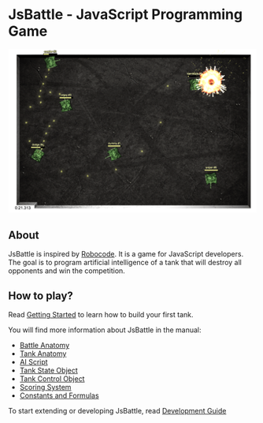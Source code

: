 # JsBattle - JavaScript Programming Game

![alt text](img/screenshot.png)

## About
JsBattle is inspired by [Robocode](http://robocode.sourceforge.net/). It is a game for JavaScript developers. The goal is to program artificial intelligence of a tank that will destroy all opponents and win the competition.

## How to play?

Read [Getting Started](./getting_started.md) to learn how to build your first tank.

You will find more information about JsBattle in the manual:
  - [Battle Anatomy](battle_anatomy.md)
  - [Tank Anatomy](tank_anatomy.md)
  - [AI Script](ai_script.md)
  - [Tank State Object](tank_state_object.md)
  - [Tank Control Object](tank_control_object.md)
  - [Scoring System](scoring_system.md)
  - [Constants and Formulas](consts.md)

To start extending or developing JsBattle, read [Development Guide](dev_guide.md)
